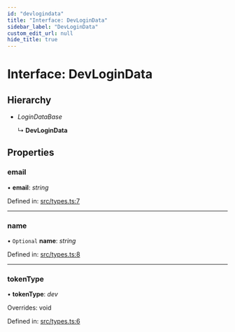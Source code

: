 ```yaml
---
id: "devlogindata"
title: "Interface: DevLoginData"
sidebar_label: "DevLoginData"
custom_edit_url: null
hide_title: true
---
```


# Interface: DevLoginData

## Hierarchy

* *LoginDataBase*

  ↳ **DevLoginData**

## Properties

### email

• **email**: *string*

Defined in: [src/types.ts:7](https://github.com/actually-colab/editor/blob/9917bd3/client/src/types.ts#L7)

___

### name

• `Optional` **name**: *string*

Defined in: [src/types.ts:8](https://github.com/actually-colab/editor/blob/9917bd3/client/src/types.ts#L8)

___

### tokenType

• **tokenType**: *dev*

Overrides: void

Defined in: [src/types.ts:6](https://github.com/actually-colab/editor/blob/9917bd3/client/src/types.ts#L6)
